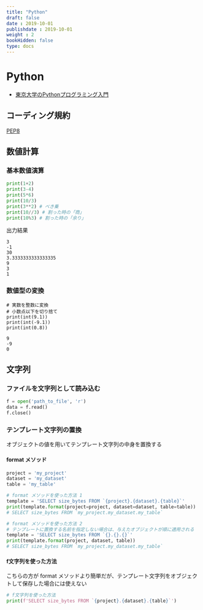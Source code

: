 ```yaml
---
title: "Python"
draft: false
date : 2019-10-01
publishdate : 2019-10-01
weight : 2
bookHidden: false
type: docs
---
```


# Python


- [東京大学のPythonプログラミング入門](https://utokyo-ipp.github.io/)


## コーディング規約

[PEP8](https://pep8-ja.readthedocs.io/ja/latest/)


## 数値計算

### 基本数値演算

```python
print(1+2)
print(3-4)
print(5*6)
print(10/3)
print(3**2) # べき乗
print(10//3) # 割った時の「商」
print(10%3) # 割った時の「余り」
```

出力結果

```
3
-1
30
3.3333333333333335
9
3
1
```

### 数値型の変換

```
# 実数を整数に変換
# 小数点以下を切り捨て
print(int(9.1))
print(int(-9.1))
print(int(0.8))
```
```
9
-9
0
```

## 文字列


### ファイルを文字列として読み込む

```python
f = open('path_to_file', 'r')
data = f.read()
f.close()
```


### テンプレート文字列の置換

オブジェクトの値を用いてテンプレート文字列の中身を置換する

#### format メソッド


```python
project = 'my_project'
dataset = 'my_dataset'
table = 'my_table'

# format メソッドを使った方法 1 
template = 'SELECT size_bytes FROM `{project}.{dataset}.{table}`'
print(template.format(project=project, dataset=dataset, table=table))
# SELECT size_bytes FROM `my_project.my_dataset.my_table`

# format メソッドを使った方法 2
# テンプレートに置換する名前を指定しない場合は、与えたオブジェクトが順に適用される
template = 'SELECT size_bytes FROM `{}.{}.{}`'
print(template.format(project, dataset, table))
# SELECT size_bytes FROM `my_project.my_dataset.my_table`
```

#### f文字列を使った方法

こちらの方が format メソッドより簡単だが、テンプレート文字列をオブジェクトして保存した場合には使えない

```python
# f文字列を使った方法
print(f'SELECT size_bytes FROM `{project}.{dataset}.{table}`')
```